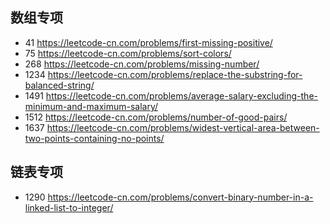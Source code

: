 ## 数组专项
+ 41 https://leetcode-cn.com/problems/first-missing-positive/
+ 75 https://leetcode-cn.com/problems/sort-colors/
+ 268 https://leetcode-cn.com/problems/missing-number/
+ 1234 https://leetcode-cn.com/problems/replace-the-substring-for-balanced-string/
+ 1491 https://leetcode-cn.com/problems/average-salary-excluding-the-minimum-and-maximum-salary/
+ 1512 https://leetcode-cn.com/problems/number-of-good-pairs/
+ 1637 https://leetcode-cn.com/problems/widest-vertical-area-between-two-points-containing-no-points/

## 链表专项
+ 1290 https://leetcode-cn.com/problems/convert-binary-number-in-a-linked-list-to-integer/